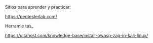 Sitios para aprender y practicar:



https://pentesterlab.com/





Herramie tas_

https://ultahost.com/knowledge-base/install-owasp-zap-in-kali-linux/